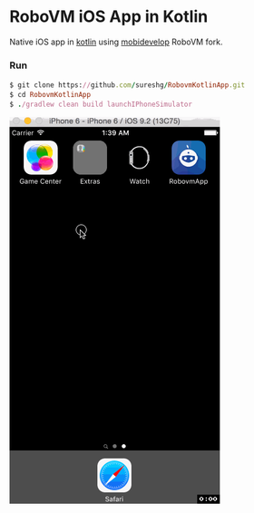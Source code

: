 RoboVM iOS App in Kotlin
========================

  Native iOS app in [kotlin](https://kotlinlang.org/) using [mobidevelop](http://robovm.mobidevelop.com/) RoboVM fork.


### Run

```ruby
$ git clone https://github.com/sureshg/RobovmKotlinApp.git
$ cd RobovmKotlinApp
$ ./gradlew clean build launchIPhoneSimulator
```


<img src='graphics/robovm.gif' title='Kotlin iOS App' width='' alt='Kotlin iOS App' />

